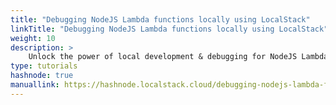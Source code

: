```yaml
---
title: "Debugging NodeJS Lambda functions locally using LocalStack"
linkTitle: "Debugging NodeJS Lambda functions locally using LocalStack"
weight: 10
description: >
    Unlock the power of local development & debugging for NodeJS Lambda functions with LocalStack & VS Code integration
type: tutorials
hashnode: true
manuallink: https://hashnode.localstack.cloud/debugging-nodejs-lambda-functions-locally-using-localstack
---
```

